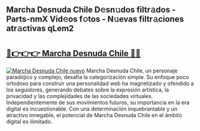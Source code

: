 ## Marcha Desnuda Chile D𝚎sn𝚞dos filtr𝚊dos - Parts-nmX Vid𝚎os f𝚘tos - N𝚞evas filtr𝚊ciones atr𝚊ctivas qLem2

# <h2><a href="http://mb8zic.tromn.icu/?c=Marcha+Desnuda+Chile">🔗👉👉👉 Marcha Desnuda Chile 🔗🔗</a></h2>

[![Marcha Desnuda Chile nuevo](https://i.imgur.com/pEAQMta.gif)](http://mb8zic.tromn.icu/?c=Marcha+Desnuda+Chile)
Marcha Desnuda Chile, un personaje paradójico y complejo, desafía la categorización simple. Su enfoque poco ortodoxo para construir una personalidad web ha magnetizado y ofendido a los seguidores, generando debates sobre la expresión artística, la privacidad y las complejidades de las sociedades virtuales. Independientemente de sus movimientos futuros, su importancia en la era digital es incuestionable. Con una determinación inquebrantable y un atractivo innegable, el potencial de Marcha Desnuda Chile en el ámbito digital es ilimitado.
